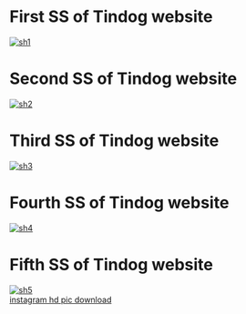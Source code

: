 <h1>First SS of Tindog website</h1>
<a href="https://ibb.co/sKcjKkD"><img src="https://i.ibb.co/ByvLyd7/sh1.png" alt="sh1" border="0"></a>
<br/>
<h1>Second SS of Tindog website</h1>
<a href="https://ibb.co/ZV4K4PH"><img src="https://i.ibb.co/FKZJZMs/sh2.png" alt="sh2" border="0"></a>
<br/>
<h1>Third SS of Tindog website</h1>
<a href="https://ibb.co/5GHZMbG"><img src="https://i.ibb.co/XjRH2cj/sh3.png" alt="sh3" border="0"></a>
<br/>
<h1>Fourth SS of Tindog website</h1>
<a href="https://ibb.co/w63nM1K"><img src="https://i.ibb.co/nkZXzSD/sh4.png" alt="sh4" border="0"></a>
<br/>
<h1>Fifth SS of Tindog website</h1>
<a href="https://ibb.co/FsSJK2P"><img src="https://i.ibb.co/KNM7Xd1/sh5.png" alt="sh5" border="0"></a><br /><a target='_blank' href='https://500pxdownload.com/'>instagram hd pic download</a><br />

